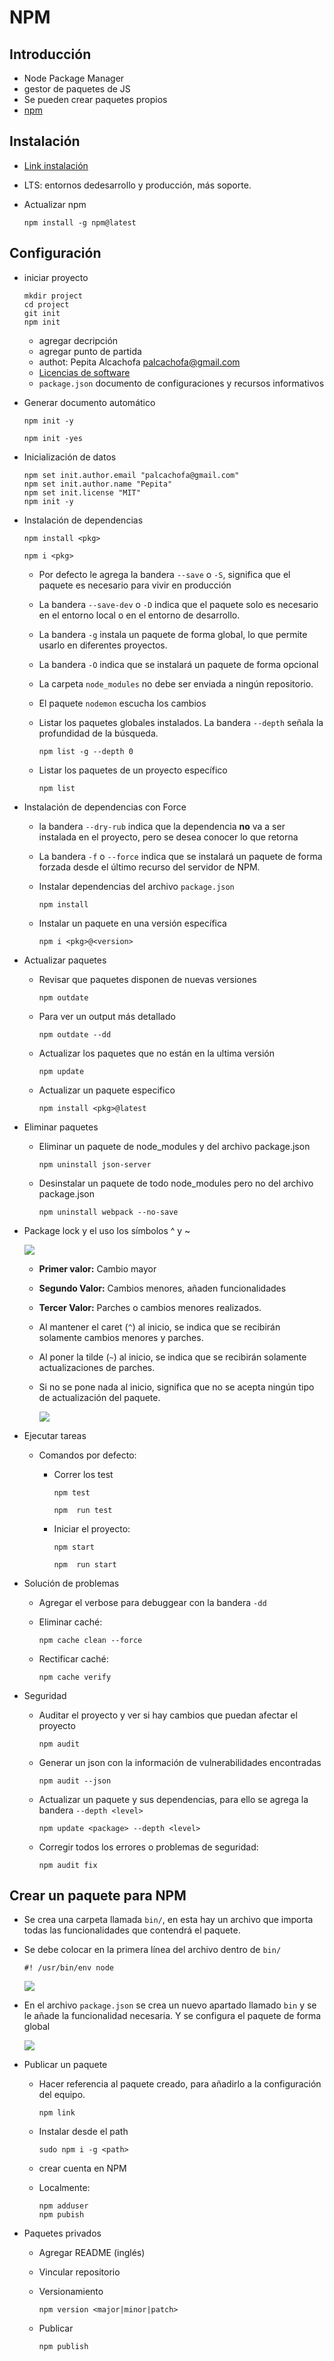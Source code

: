 # NPM

## Introducción

- Node Package Manager
- gestor de paquetes de JS
- Se pueden crear paquetes propios
- [npm](https://www.npmjs.com/)

## Instalación

- [Link instalación](https://nodejs.org/es/)
- LTS: entornos dedesarrollo y producción, más soporte.
- Actualizar npm

  ```
  npm install -g npm@latest
  ```

## Configuración

- iniciar proyecto

  ```
  mkdir project
  cd project
  git init
  npm init
  ```

  - agregar decripción
  - agregar punto de partida
  - authot: Pepita Alcachofa <palcachofa@gmail.com>
  - [Licencias de software](https://es.wikipedia.org/wiki/Licencia_de_software)
  - `package.json` documento de configuraciones y recursos informativos

- Generar documento automático

  ```
  npm init -y
  ```

  ```
  npm init -yes
  ```

- Inicialización de datos

  ```
  npm set init.author.email "palcachofa@gmail.com"
  npm set init.author.name "Pepita"
  npm set init.license "MIT"
  npm init -y
  ```
- Instalación de dependencias

  ```
  npm install <pkg>
  ```

  ```
  npm i <pkg>
  ```

  - Por defecto le agrega la bandera `--save` o `-S`, significa que el paquete es necesario para vivir en producción
  - La bandera `--save-dev` o `-D` indica que el paquete solo es necesario en el entorno local o en el entorno de desarrollo.
  - La bandera `-g` instala un paquete de forma global, lo que permite usarlo en diferentes proyectos.
  - La bandera `-O` indica que se instalará un paquete de forma opcional
  - La carpeta `node_modules` no debe ser enviada a ningún repositorio.
  - El paquete `nodemon` escucha los cambios
  - Listar los paquetes globales instalados. La bandera `--depth` señala la profundidad de la búsqueda.

    ```
    npm list -g --depth 0
    ```
  - Listar los paquetes de un proyecto específico

    ```
    npm list
    ```
- Instalación de dependencias con Force
  - la bandera `--dry-rub` indica que la dependencia **no** va a ser instalada en el proyecto, pero se desea conocer lo que retorna
  - La bandera `-f` o `--force` indica que se instalará un paquete de forma forzada desde el último recurso del servidor de NPM.
  - Instalar dependencias del archivo `package.json`

    ```
    npm install
    ```
  - Instalar un paquete en una versión específica

    ```
    npm i <pkg>@<version>
    ```

- Actualizar paquetes

  - Revisar que paquetes disponen de nuevas versiones

    ```
    npm outdate
    ```
  - Para ver un output más detallado

    ```
    npm outdate --dd
    ```
  - Actualizar los paquetes que no están en la ultima versión

    ```
    npm update
    ```
  - Actualizar un paquete especifico

    ```
    npm install <pkg>@latest
    ```

- Eliminar paquetes
  - Eliminar un paquete de node_modules y del archivo package.json

    ```
    npm uninstall json-server
    ```
  - Desinstalar un paquete de todo node_modules pero no del archivo package.json

    ```
    npm uninstall webpack --no-save
    ```
- Package lock y el uso los símbolos ^ y ~

  ![](images/00.PNG)

  - **Primer valor:** Cambio mayor
  - **Segundo Valor:** Cambios menores, añaden funcionalidades
  - **Tercer Valor:** Parches o cambios menores realizados.
  - Al mantener el caret (`^`) al inicio, se indica que se recibirán solamente cambios menores y parches.
  - Al poner la tilde (`~`) al inicio, se indica que se recibirán solamente actualizaciones de parches.
  - Si no se pone nada al inicio, significa que no se acepta ningún tipo de actualización del paquete.

    ![](images/01.PNG)

- Ejecutar tareas
  - Comandos por defecto:
    - Correr los test

      ```
      npm test
      ```

      ```
      npm  run test
      ```
    - Iniciar el proyecto:

      ```
      npm start
      ```

      ```
      npm  run start
      ```
- Solución de problemas
  - Agregar el verbose para debuggear con la bandera `-dd`
  - Eliminar caché:

      ```
      npm cache clean --force
      ```
  - Rectificar caché:

      ```
      npm cache verify
      ```
- Seguridad
  - Auditar el proyecto y ver si hay cambios que puedan afectar el proyecto

      ```
      npm audit
      ```
  - Generar un json con la información de vulnerabilidades encontradas

      ```
      npm audit --json
      ```
  - Actualizar un paquete y sus dependencias, para ello se agrega la bandera `--depth <level>`

      ```
      npm update <package> --depth <level>
      ```
  - Corregir todos los errores o problemas de seguridad:

      ```
      npm audit fix
      ```

## Crear un paquete para NPM

- Se crea una carpeta llamada `bin/`, en esta hay un archivo que importa todas las funcionalidades que contendrá el paquete.
- Se debe colocar en la primera línea del archivo dentro de `bin/`

  ```
  #! /usr/bin/env node
  ```

  ![](images/02.PNG)

- En el archivo `package.json` se crea un nuevo apartado llamado `bin` y se le añade la funcionalidad necesaria. Y se configura el paquete de forma global

  ![](images/03.PNG)


- Publicar un paquete
  - Hacer referencia al paquete creado, para añadirlo a la configuración del equipo.

    ```
    npm link
    ```
  - Instalar desde el path

    ```
    sudo npm i -g <path>
    ```
  - crear cuenta en NPM
  - Localmente:

    ```
    npm adduser
    npm pubish
    ```
- Paquetes privados
  - Agregar README (inglés)
  - Vincular repositorio
  - Versionamiento

    ```
    npm version <major|minor|patch>
    ```
  - Publicar

    ```
    npm publish
    ```

  ```
  ```
